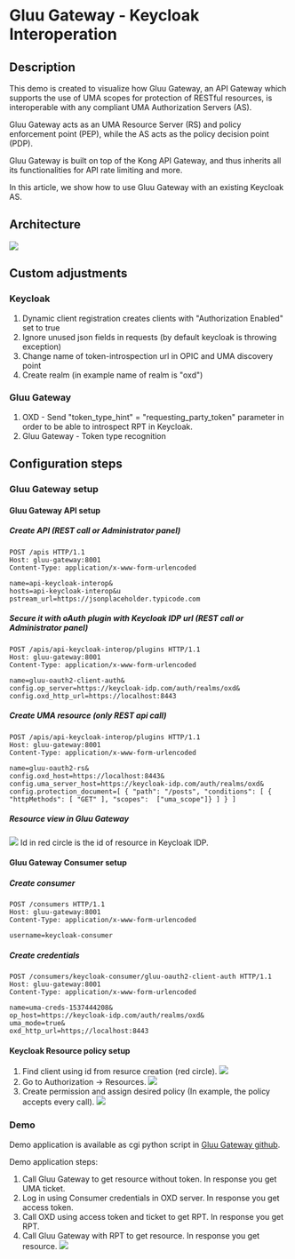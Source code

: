 # Gluu Gateway - Keycloak Interoperation

## Description
This demo is created to visualize how Gluu Gateway, an API Gateway which supports the use of UMA scopes for protection of RESTful resources, is interoperable with any compliant UMA Authorization Servers (AS). 

Gluu Gateway acts as an UMA Resource Server (RS) and policy enforcement point (PEP), while the AS acts as the policy decision point (PDP). 

Gluu Gateway is built on top of the Kong API Gateway, and thus inherits all its functionalities for API rate limiting and more.  
 
In this article, we show how to use Gluu Gateway with an existing Keycloak AS.

## Architecture
![](interop.png)

## Custom adjustments

### Keycloak
1. Dynamic client registration creates clients with "Authorization Enabled" set to true
2. Ignore unused json fields in requests (by default keycloak is throwing exception)
3. Change name of token-introspection url in OPIC and UMA discovery point
4. Create realm (in example name of realm is "oxd")

### Gluu Gateway
1. OXD - Send "token_type_hint" = "requesting_party_token" parameter in order to be able to introspect RPT in Keycloak.
2. Gluu Gateway - Token type recognition

## Configuration steps
### Gluu Gateway setup

#### Gluu Gateway API setup
##### Create API (REST call or Administrator panel)
```aidl
POST /apis HTTP/1.1
Host: gluu-gateway:8001
Content-Type: application/x-www-form-urlencoded

name=api-keycloak-interop&
hosts=api-keycloak-interop&u
pstream_url=https://jsonplaceholder.typicode.com
```

##### Secure it with oAuth plugin with Keycloak IDP url (REST call or Administrator panel)
```aidl
POST /apis/api-keycloak-interop/plugins HTTP/1.1
Host: gluu-gateway:8001
Content-Type: application/x-www-form-urlencoded

name=gluu-oauth2-client-auth&
config.op_server=https://keycloak-idp.com/auth/realms/oxd&
config.oxd_http_url=https://localhost:8443
```

##### Create UMA resource (only REST api call)
```aidl
POST /apis/api-keycloak-interop/plugins HTTP/1.1
Host: gluu-gateway:8001
Content-Type: application/x-www-form-urlencoded

name=gluu-oauth2-rs&
config.oxd_host=https://localhost:8443&
config.uma_server_host=https://keycloak-idp.com/auth/realms/oxd&
config.protection_document=[ { "path": "/posts", "conditions": [ { "httpMethods": [ "GET" ], "scopes":  ["uma_scope"]} ] } ]
```

##### Resource view in Gluu Gateway
![](keycloak-GG-resource.png)
Id in red circle is the id of resource in Keycloak IDP.

#### Gluu Gateway Consumer setup
##### Create consumer
```aidl
POST /consumers HTTP/1.1
Host: gluu-gateway:8001
Content-Type: application/x-www-form-urlencoded

username=keycloak-consumer
```

##### Create credentials
```aidl
POST /consumers/keycloak-consumer/gluu-oauth2-client-auth HTTP/1.1
Host: gluu-gateway:8001
Content-Type: application/x-www-form-urlencoded

name=uma-creds-1537444208&
op_host=https://keycloak-idp.com/auth/realms/oxd&
uma_mode=true&
oxd_http_url=https;//localhost:8443
```

#### Keycloak Resource policy setup
1. Find client using id from resurce creation (red circle).
![](keycloak-GG-rp-client.png)
2. Go to Authorization -> Resources.
![](keycloak-GG-resource-config.png)
3. Create permission and assign desired policy (In example, the policy accepts every call).
![](keycloak_grant-policy.png)


### Demo
Demo application is available as cgi python script in [Gluu Gateway github](https://github.com/GluuFederation/gluu-gateway/tree/master/gg-demo).

Demo application steps:
1. Call Gluu Gateway to get resource without token. In response you get UMA ticket.
2. Log in using Consumer credentials in OXD server. In response you get access token.
3. Call OXD using access token and ticket to get RPT. In response you get RPT.
4. Call Gluu Gateway with RPT to get resource. In response you get resource.
![](gg-keycloak-test.png)
